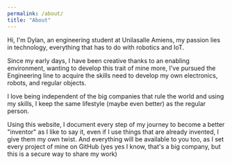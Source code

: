 ```yaml
---
permalink: /about/
title: "About"
---
```


Hi, I'm Dylan, an engineering student at Unilasalle Amiens, my passion lies in technology, everything that has to do with robotics and IoT.

Since my early days, I have been creative thanks to an enabling environment, wanting to develop this trait of mine more, I've pursued the Engineering line to acquire the skills need to 
develop my own electronics, robots, and regular objects.

I love being independent of the big companies that rule the world and using my skills, I keep the same lifestyle (maybe even better) as the regular person.

Using this website, I document every step of my journey to become a better "inventor" as I like to say it, even if I use things that are already invented, I give them my own twist.
And everything will be available to you too, as I set every project of mine on GitHub (yes yes I know, that's a big company, but this is a secure way to share my work)